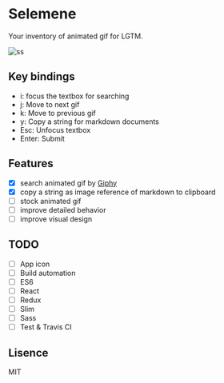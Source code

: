 # Selemene

Your inventory of animated gif for LGTM.

![ss](https://raw.githubusercontent.com/mozamimy/ss/master/selemene.gif)

## Key bindings

- i: focus the textbox for searching
- j: Move to next gif
- k: Move to previous gif
- y: Copy a string for markdown documents
- Esc: Unfocus textbox
- Enter: Submit

## Features

- [x] search animated gif by [Giphy](http://giphy.com/)
- [x] copy a string as image reference of markdown to clipboard
- [ ] stock animated gif
- [ ] improve detailed behavior
- [ ] improve visual design

## TODO

- [ ] App icon
- [ ] Build automation
- [ ] ES6
- [ ] React
- [ ] Redux
- [ ] Slim
- [ ] Sass
- [ ] Test & Travis CI

## Lisence

MIT
